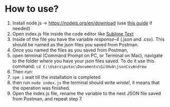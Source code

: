 # How to use?
1. Install node.js -> https://nodejs.org/en/download (use [this guide](https://radixweb.com/blog/installing-npm-and-nodejs-on-windows-and-mac) if needed)
2. Open index.js file inside the code editor like [Sublime Text](https://www.sublimetext.com/) 
3. Inside of the file you have the variable *response-4* (.json and .csv). This should be named as the json files you saved from Postman.  
4. Once you named the files as you saved from Postman, 
5. open terminal (Command Prompt on PC, or Terminal on Mac), navigate to the folder where you have your json files saved. To do it use this command: `cd C:\Users\putoc\Documents\GitHub\jsonCsvAndrew`
5. Then run:
6. `npm i`  wait till the installation is completed
7. then run `node index.js` the terminal should write *wrote!*, it means that the operation was finished. 
8. Open the index.js file, rename the variable to the next JSON file saved from Postman, and repeat step 7. 


